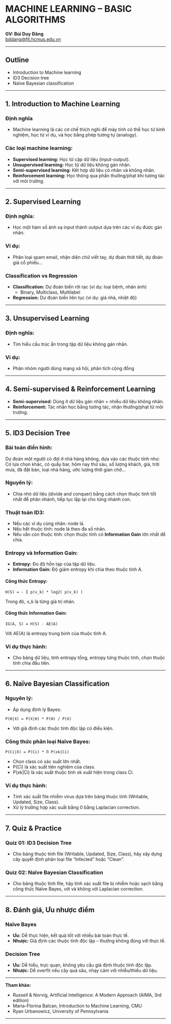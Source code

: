 # MACHINE LEARNING – BASIC ALGORITHMS

**GV: Bùi Duy Đăng**  
bddang@fit.hcmus.edu.vn

---

## Outline
- Introduction to Machine learning
- ID3 Decision tree
- Naïve Bayesian classification

---

## 1. Introduction to Machine Learning

### **Định nghĩa**
- Machine learning là các cơ chế thích nghi để máy tính có thể học từ kinh nghiệm, học từ ví dụ, và học bằng phép tương tự (analogy).

### **Các loại machine learning:**
- **Supervised learning:** Học từ cặp dữ liệu (input-output).
- **Unsupervised learning:** Học từ dữ liệu không gán nhãn.
- **Semi-supervised learning:** Kết hợp dữ liệu có nhãn và không nhãn.
- **Reinforcement learning:** Học thông qua phần thưởng/phạt khi tương tác với môi trường.

---

## 2. Supervised Learning

### **Định nghĩa:**
- Học một hàm số ánh xạ input thành output dựa trên các ví dụ được gán nhãn.

### **Ví dụ:**
- Phân loại spam email, nhận diện chữ viết tay, dự đoán thời tiết, dự đoán giá cổ phiếu...

### **Classification vs Regression**
- **Classification:** Dự đoán biến rời rạc (ví dụ: loại bệnh, nhãn ảnh)
    - Binary, Multiclass, Multilabel
- **Regression:** Dự đoán biến liên tục (ví dụ: giá nhà, nhiệt độ)

---

## 3. Unsupervised Learning

### **Định nghĩa:**
- Tìm hiểu cấu trúc ẩn trong tập dữ liệu không gán nhãn.

### **Ví dụ:**
- Phân nhóm người dùng mạng xã hội, phân tích cộng đồng

---

## 4. Semi-supervised & Reinforcement Learning

- **Semi-supervised:** Dùng ít dữ liệu gán nhãn + nhiều dữ liệu không nhãn.
- **Reinforcement:** Tác nhân học bằng tương tác, nhận thưởng/phạt từ môi trường.

---

## 5. ID3 Decision Tree

### **Bài toán điển hình:**  
Dự đoán một người có đợi ở nhà hàng không, dựa vào các thuộc tính như: Có lựa chọn khác, có quầy bar, hôm nay thứ sáu, số lượng khách, giá, trời mưa, đã đặt bàn, loại nhà hàng, ước lượng thời gian chờ...

### **Nguyên lý:**
- Chia nhỏ dữ liệu (divide and conquer) bằng cách chọn thuộc tính tốt nhất để phân nhánh, tiếp tục lặp lại cho từng nhánh con.

### **Thuật toán ID3:**
- Nếu các ví dụ cùng nhãn: node lá.
- Nếu hết thuộc tính: node lá theo đa số nhãn.
- Nếu vẫn còn thuộc tính: chọn thuộc tính có **Information Gain** lớn nhất để chia.

### **Entropy và Information Gain:**
- **Entropy:** Đo độ hỗn tạp của tập dữ liệu.
- **Information Gain:** Độ giảm entropy khi chia theo thuộc tính A.

#### **Công thức Entropy:**
```
H(S) = - Σ p(v_k) * log2( p(v_k) )
```
Trong đó, v_k là từng giá trị nhãn.

#### **Công thức Information Gain:**
```
IG(A, S) = H(S) - AE(A)
```
Với AE(A) là entropy trung bình của thuộc tính A.

### **Ví dụ thực hành:**
- Cho bảng dữ liệu, tính entropy tổng, entropy từng thuộc tính, chọn thuộc tính chia đầu tiên.

---

## 6. Naïve Bayesian Classification

### **Nguyên lý:**
- Áp dụng định lý Bayes:  
```
P(H|X) = P(X|H) * P(H) / P(X)
```
- Với giả định các thuộc tính độc lập có điều kiện.

### **Công thức phân loại Naïve Bayes:**
```
P(Ci|X) = P(Ci) * Π P(xk|Ci)
```
- Chọn class có xác suất lớn nhất.
- P(Ci) là xác suất tiên nghiệm của class.
- P(xk|Ci) là xác suất thuộc tính xk xuất hiện trong class Ci.

### **Ví dụ thực hành:**
- Tính xác suất file nhiễm virus dựa trên bảng thuộc tính (Writable, Updated, Size, Class).
- Xử lý trường hợp xác suất bằng 0 bằng Laplacian correction.

---

## 7. Quiz & Practice

### **Quiz 01: ID3 Decision Tree**
- Cho bảng thuộc tính file (Writable, Updated, Size, Class), hãy xây dựng cây quyết định phân loại file “Infected” hoặc “Clean”.

### **Quiz 02: Naïve Bayesian Classification**
- Cho bảng thuộc tính file, hãy tính xác suất file bị nhiễm hoặc sạch bằng công thức Naïve Bayes, với và không với Laplacian correction.

---

## 8. Đánh giá, Ưu nhược điểm

### **Naïve Bayes**
- **Ưu:** Dễ thực hiện, kết quả tốt với nhiều bài toán thực tế.
- **Nhược:** Giả định các thuộc tính độc lập – thường không đúng với thực tế.

### **Decision Tree**
- **Ưu:** Dễ hiểu, trực quan, không yêu cầu giả định thuộc tính độc lập.
- **Nhược:** Dễ overfit nếu cây quá sâu, nhạy cảm với nhiễu/thiếu dữ liệu.

---

**Tham khảo:**  
- Russell & Norvig, Artificial Intelligence: A Modern Approach (AIMA, 3rd edition)
- Maria-Florina Balcan, Introduction to Machine Learning, CMU
- Ryan Urbanowicz, University of Pennsylvania

---